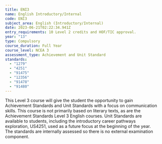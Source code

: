 ```yaml
---
title: ENI3
name: English Introductory/Internal
code: ENI3
subject_area: English (Introductory/Internal)
date: 2023-06-21T02:22:34.941Z
entry_requirements: 10 Level 2 credits and HOF/TIC approval.
year: "13"
type: Compulsory
course_duration: Full Year
course_level: NCEA 3
assessment_type: Achievement and Unit Standard
standards:
  - "1279"
  - "4251"
  - "91475"
  - "12356"
  - "91478"
  - "91480"
---
```

This Level 3 course will give the student the opportunity to gain Achievement Standards and Unit Standards with a focus on communication skills. This course is not primarily based on literary texts, as are the Achievement Standards Level 3 English courses.  Unit Standards are available to students, including the introductory career pathways exploration, US4251, used as a future focus at the beginning of the year. The standards are internally assessed so there is no external examination component.